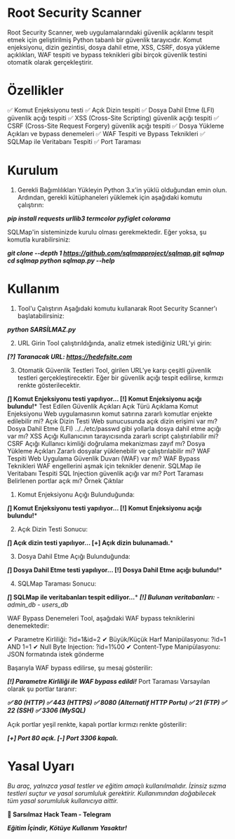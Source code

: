# Root Security Scanner
Root Security Scanner, web uygulamalarındaki güvenlik açıklarını tespit etmek için geliştirilmiş Python tabanlı bir güvenlik tarayıcıdır. Komut enjeksiyonu, dizin gezintisi, dosya dahil etme, XSS, CSRF, dosya yükleme açıklıkları, WAF tespiti ve bypass teknikleri gibi birçok güvenlik testini otomatik olarak gerçekleştirir.

# Özellikler
✅ Komut Enjeksiyonu testi
✅ Açık Dizin tespiti
✅ Dosya Dahil Etme (LFI) güvenlik açığı tespiti
✅ XSS (Cross-Site Scripting) güvenlik açığı tespiti
✅ CSRF (Cross-Site Request Forgery) güvenlik açığı tespiti
✅ Dosya Yükleme Açıkları ve bypass denemeleri
✅ WAF Tespiti ve Bypass Teknikleri
✅ SQLMap ile Veritabanı Tespiti
✅ Port Taraması

# Kurulum
1. Gerekli Bağımlılıkları Yükleyin
Python 3.x'in yüklü olduğundan emin olun. Ardından, gerekli kütüphaneleri yüklemek için aşağıdaki komutu çalıştırın:

***pip install requests urllib3 termcolor pyfiglet colorama***

SQLMap'in sisteminizde kurulu olması gerekmektedir. Eğer yoksa, şu komutla kurabilirsiniz:

***git clone --depth 1 https://github.com/sqlmapproject/sqlmap.git sqlmap
cd sqlmap
python sqlmap.py --help***

# Kullanım
1. Tool'u Çalıştırın
Aşağıdaki komutu kullanarak Root Security Scanner'ı başlatabilirsiniz:

***python SARSİLMAZ.py***

2. URL Girin
Tool çalıştırıldığında, analiz etmek istediğiniz URL’yi girin:

***[?] Taranacak URL: https://hedefsite.com***

3. Otomatik Güvenlik Testleri
Tool, girilen URL’ye karşı çeşitli güvenlik testleri gerçekleştirecektir. Eğer bir güvenlik açığı tespit edilirse, kırmızı renkte gösterilecektir.

***[*] Komut Enjeksiyonu testi yapılıyor...
[!] Komut Enjeksiyonu açığı bulundu!***
Test Edilen Güvenlik Açıkları
Açık Türü	Açıklama
Komut Enjeksiyonu	Web uygulamasının komut satırına zararlı komutlar enjekte edilebilir mi?
Açık Dizin Testi	Web sunucusunda açık dizin erişimi var mı?
Dosya Dahil Etme (LFI)	../../etc/passwd gibi yollarla dosya dahil etme açığı var mı?
XSS Açığı	Kullanıcının tarayıcısında zararlı script çalıştırılabilir mi?
CSRF Açığı	Kullanıcı kimliği doğrulama mekanizması zayıf mı?
Dosya Yükleme Açıkları	Zararlı dosyalar yüklenebilir ve çalıştırılabilir mi?
WAF Tespiti	Web Uygulama Güvenlik Duvarı (WAF) var mı?
WAF Bypass Teknikleri	WAF engellerini aşmak için teknikler denenir.
SQLMap ile Veritabanı Tespiti	SQL Injection güvenlik açığı var mı?
Port Taraması	Belirlenen portlar açık mı?
Örnek Çıktılar
1. Komut Enjeksiyonu Açığı Bulunduğunda:

***[*] Komut Enjeksiyonu testi yapılıyor...
[!] Komut Enjeksiyonu açığı bulundu!***

2. Açık Dizin Testi Sonucu:

***[*] Açık dizin testi yapılıyor...
[+] Açık dizin bulunamadı.***

3. Dosya Dahil Etme Açığı Bulunduğunda:

***[*] Dosya Dahil Etme testi yapılıyor...
[!] Dosya Dahil Etme açığı bulundu!***

4. SQLMap Taraması Sonucu:

***[*] SQLMap ile veritabanları tespit ediliyor...***
***[!] Bulunan veritabanları:***
*- admin_db*
*- users_db*

WAF Bypass Denemeleri
Tool, aşağıdaki WAF bypass tekniklerini denemektedir:

✔ Parametre Kirliliği: ?id=1&id=2
✔ Büyük/Küçük Harf Manipülasyonu: ?id=1 AND 1=1
✔ Null Byte Injection: ?id=1%00
✔ Content-Type Manipülasyonu: JSON formatında istek gönderme

Başarıyla WAF bypass edilirse, şu mesaj gösterilir:

***[!] Parametre Kirliliği ile WAF bypass edildi!***
Port Taraması
Varsayılan olarak şu portlar taranır:

***✅ 80 (HTTP)
✅ 443 (HTTPS)
✅ 8080 (Alternatif HTTP Portu)
✅ 21 (FTP)
✅ 22 (SSH)
✅ 3306 (MySQL)***

Açık portlar yeşil renkte, kapalı portlar kırmızı renkte gösterilir:

***[+] Port 80 açık.
[-] Port 3306 kapalı.***

# Yasal Uyarı

*Bu araç, yalnızca yasal testler ve eğitim amaçlı kullanılmalıdır. İzinsiz sızma testleri suçtur ve yasal sorumluluk gerektirir. Kullanımından doğabilecek tüm yasal sorumluluk kullanıcıya aittir.*

**👤 Sarsılmaz Hack Team - Telegram**

***Eğitim İçindir, Kötüye Kullanım Yasaktır!***
